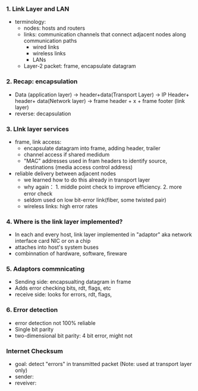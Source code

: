 ### 1. Link Layer and LAN
- terminology: 
    - nodes: hosts and routers 
    - links: communication channels that connect adjacent nodes along communication paths
        - wired links 
        - wireless links 
        - LANs 
    - Layer-2 packet: frame, encapsulate datagram 

### 2. Recap: encapsulation 
- Data (application layer) -> header+data(Transport Layer) ->  IP Header+ header+ data(Network layer) -> frame header + x + frame footer (link layer)
- reverse: decapsulation 

### 3. LInk layer services
- frame, link access: 
   - encapsulate datagram into frame, adding header, trailer 
   - channel access if shared medidum 
   - "MAC" addresses used in fram headers to identify source, destinations (media access control address)
- reliable delivery between adjacent nodes 
  - we learned how to do this already in transport layer 
  - why again： 1. middle point check to improve efficiency. 2. more error check 
  - seldom used on low bit-error link(fiber, some twisted pair)
  - wireless links: high error rates
### 4. Where is the link layer implemented?
- In each and every host, link layer implemented in "adaptor" aka network interface card NIC or on a chip 
- attaches into host's system buses 
- combinnation of hardware, software, fireware

### 5. Adaptors commnicating
- Sending side: encapsualting datagram in frame
- Adds error checking bits, rdt, flags, etc 
- receive side: looks for errors, rdt, flags, 

### 6. Error detection 
- error detection not 100% reliable 
- Single bit parity 
- two-dimensional bit parity: 4 bit error, might not 

### Internet Checksum
- goal: detect "errors" in transmitted packet (Note: used at transport layer only)
- sender: 
- reveiver: 





